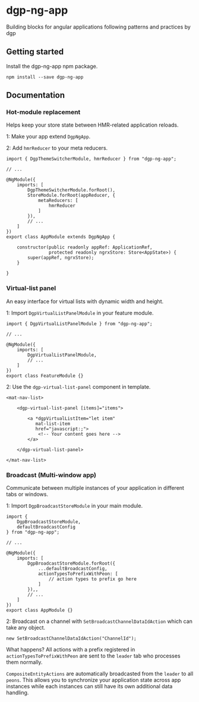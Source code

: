 # dgp-ng-app #

Building blocks for angular applications following patterns and practices by dgp

## Getting started ##

Install the dgp-ng-app npm package.
```
npm install --save dgp-ng-app
```

## Documentation ##

### Hot-module replacement ###

Helps keep your store state between HMR-related application reloads.

1: Make your app extend ``DgpNgApp``.

2: Add ``hmrReducer`` to your meta reducers.

```
import { DgpThemeSwitcherModule, hmrReducer } from "dgp-ng-app";

// ...

@NgModule({
    imports: [
        DgpThemeSwitcherModule.forRoot(),
        StoreModule.forRoot(appReducer, {
            metaReducers: [
                hmrReducer
            ]
        }),
        // ...
    ]
})
export class AppModule extends DgpNgApp {

    constructor(public readonly appRef: ApplicationRef,
                protected readonly ngrxStore: Store<AppState>) {
        super(appRef, ngrxStore);
    }

}
```

### Virtual-list panel ###

An easy interface for virtual lists with dynamic width and height.

1: Import ``DgpVirtualListPanelModule`` in your feature module.
```
import { DgpVirtualListPanelModule } from "dgp-ng-app";

// ...

@NgModule({
    imports: [
        DgpVirtualListPanelModule,
        // ...
    ]
})
export class FeatureModule {}
```

2: Use the ``dgp-virtual-list-panel`` component in template.

```
<mat-nav-list>

    <dgp-virtual-list-panel [items]="items">

        <a *dgpVirtualListItem="let item"
           mat-list-item
           href="javascript:;">
            <!-- Your content goes here -->
        </a>

    </dgp-virtual-list-panel>
    
</mat-nav-list>
```

### Broadcast (Multi-window app) ###

Communicate between multiple instances of your application in different
tabs or windows.

1: Import ``DgpBroadcastStoreModule`` in your main module.

```
import { 
    DgpBroadcastStoreModule, 
    defaultBroadcastConfig 
} from "dgp-ng-app";

// ...

@NgModule({
    imports: [
        DgpBroadcastStoreModule.forRoot({
            ...defaultBroadcastConfig,
            actionTypesToPrefixWithPeon: [
                // action types to prefix go here
            ]
        }),,
        // ...
    ]
})
export class AppModule {}
```

2: Broadcast on a channel with ``SetBroadcastChannelDataIdAction``
which can take any object.

```
new SetBroadcastChannelDataIdAction("ChannelId");
```

What happens? All actions with a prefix registered in 
``actionTypesToPrefixWithPeon`` are sent to the ``leader`` tab who
processes them normally.

``CompositeEntityActions`` are automatically broadcasted from the 
``leader`` to all ``peons``. This allows you to synchronize your 
application state across app instances while each instances can
still have its own additional data handling.
